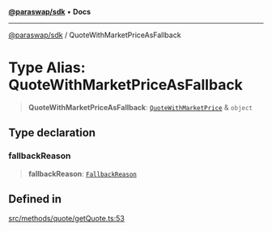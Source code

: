 [**@paraswap/sdk**](../README.md) • **Docs**

***

[@paraswap/sdk](../globals.md) / QuoteWithMarketPriceAsFallback

# Type Alias: QuoteWithMarketPriceAsFallback

> **QuoteWithMarketPriceAsFallback**: [`QuoteWithMarketPrice`](QuoteWithMarketPrice.md) & `object`

## Type declaration

### fallbackReason

> **fallbackReason**: [`FallbackReason`](../-internal-/type-aliases/FallbackReason.md)

## Defined in

[src/methods/quote/getQuote.ts:53](https://github.com/paraswap/paraswap-sdk/blob/master/src/methods/quote/getQuote.ts#L53)
